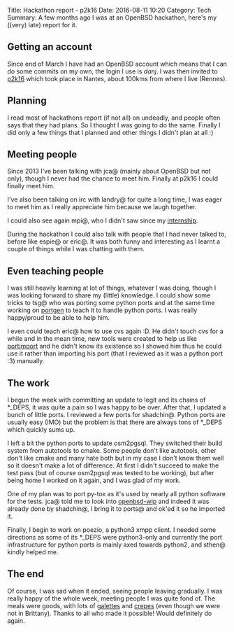 Title: Hackathon report - p2k16
Date: 2016-08-11 10:20
Category: Tech
Summary: A few months ago I was at an OpenBSD hackathon, here's my ((very) late) report for it.

## Getting an account

Since end of March I have had an OpenBSD account which means that I can do
some commits on my own, the login I use is *danj*. I was then invited
to [p2k16](https://www.openbsd.org/images/hackathons/p2k16.gif) which
took place in Nantes, about 100kms from where I live (Rennes).

## Planning

I read most of hackathons report (if not all) on undeadly, and people
often says that they had plans. So I thought I was going to do the
same. Finally I did only a few things that I planned and other things
I didn't plan at all :)

## Meeting people

Since 2013 I've been talking with jca@ (mainly about OpenBSD but not only),
though I never had the chance to meet him. Finally at p2k16 I could
finally meet him.

I've also been talking on irc with landry@ for quite a long time, I
was eager to meet him as I really appreciate him because we laugh
together.

I could also see again mpi@, who I didn't saw since my
[internship](./some-news-from-my-internship.html).

During the hackathon I could also talk with people that I had never
talked to, before like espie@ or eric@. It was both funny and
interesting as I learnt a couple of things while I was chatting with
them.

## Even teaching people

I was still heavily learning at lot of things, whatever I was doing,
though I was looking forward to share my (little) knowledge. I could
show some tricks to tsg@ who was porting some python ports and at the
same time working on
[portgen](http://man.openbsd.org/OpenBSD-current/man1/portgen.1) to
teach it to handle python ports. I was really happy/proud to be able to
help him.

I even could teach eric@ how to use cvs again :D. He didn't touch cvs
for a while and in the mean time, new tools were created to help us like
[portimport](http://man.openbsd.org/OpenBSD-current/man1/portimport.1)
and he didn't know its existence so I showed him thus he could use it
rather than importing his port (that I reviewed as it was a python
port :3) manually.

## The work

I begun the week with committing an update to legit and its chains of
\*_DEPS, it was quite a pain so I was happy to be over. After that, I
updated a bunch of little ports. I reviewed a few ports for
shadchin@. Python ports are usually easy (IMO) but the problem is
that there are always tons of \*_DEPS which quickly sums up.

I left a bit the python ports to update osm2pgsql. They switched their
build system from autotools to cmake. Some people don't like
autotools, other don't like cmake and many hate both but in my case I
don't know them well so it doesn't make a lot of difference. At first
I didn't succeed to make the test pass (but of course osm2pgsql was
tested to be working), but after being home I worked on it again, and
I was glad of my work.

One of my plan was to port py-tox as it's used by nearly all python
software for the tests. jca@ told me to look into
[openbsd-wip](https://github.com/jasperla/openbsd-wip) and indeed it
was already done by shadchin@, I bring it to ports@ and ok'ed it so he
imported it.

Finally, I begin to work on poezio, a python3 xmpp client. I needed
some directions as some of its \*_DEPS were python3-only and currently
the port infrastructure for python ports is mainly axed towards
python2, and sthen@ kindly helped me.

## The end

Of course, I was sad when it ended, seeing people leaving
gradually. I was really happy of the whole week, meeting people I was
quite fond of. The meals were goods, with lots of
[galettes](https://fr.wikipedia.org/wiki/Galette_de_sarrasin) and
[crepes](https://en.wikipedia.org/wiki/Cr%C3%AApe) (even though we
were not in Brittany). Thanks to all who made it possible! Would
definitely do again.

